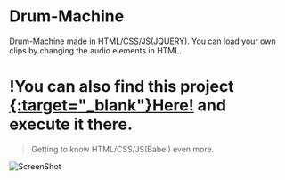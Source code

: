 # Drum-Machine
Drum-Machine made in HTML/CSS/JS(JQUERY). You can load your own clips by changing the audio elements in HTML.

<h1>!You can also find this project <a href="https://codepen.io/Mpal_/pen/yLGzMOZ">{:target="_blank"}Here!</a> and execute it there.</h1>

>Getting to know HTML/CSS/JS(Babel) even more.

![ScreenShot](https://github.com/Georgios-Mpalanos/Drum-Machine/assets/115114124/42a61f75-c3d7-4a3b-b0eb-ceba682dcbfb)
